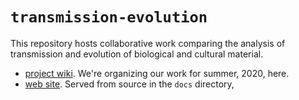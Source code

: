 # `transmission-evolution`

This repository hosts collaborative work comparing the analysis of transmission and evolution of biological and cultural material.

- [project wiki](https://github.com/neelsmith/transmission-evolution/wiki).  We're organizing our work for summer, 2020, here.
- [web site](https://neelsmith.github.io/transmission-evolution/).  Served from source in the `docs` directory, 

